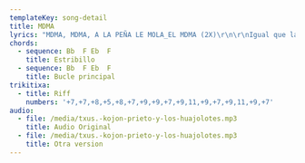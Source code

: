 ```yaml
---
templateKey: song-detail
title: MDMA
lyrics: "MDMA, MDMA, A LA PEÑA LE MOLA_EL MDMA (2X)\r\n\r\nIgual que las pastillas te dará un buen colocón,\r\npero con la gran ventaja, que no te da bajón.\r\nPutos farloperos que sois como los perros,\r\nMDMA en todo_el mundo entero.\r\n\r\nEl puto farlopero tiene_un palique que nunca calla,\r\ny siempre tiene que_ir al coche para meterse una raya.\r\nMDMA dentro del cubata_y tranquilamente delante del segurata.\r\nLo tomas en el Bye-bye y sin ningún problema\r\nporque esta es tu droga que vale mucho la pena.\r\n\r\nMDMA, MDMA, A LA PEÑA LE MOLA_EL MDMA (2X)\r\n\r\nDame, dame, dame 30 euros que yo pillo,\r\nen el valle ya lo toman todos los modernillos.\r\nPunkis y raperos lo toman el Lakabe\r\ny hasta_en la escuelita lo toman los chavales.\r\n\r\nSi tu droga singular no te tiene enamorado,\r\nno_es que no te guste_es que_aún no la has probado,\r\nporque ninngún ser humano se podría resistir,\r\nal reconocer que le ha_hecho mu feliiiz.\r\n\r\n(despacio)\r\nSi te comes pastillas se te puede ir la bocaaa\r\no volverte un puto ansioso si te metes farlopa,\r\n(alegre)\r\ncon el speed se te rompe la nariz, y con la ketamina\r\nla peña se desania.\r\nEsta canción te instruye a la vez que te entretiene\r\nMDMA es lo que te conviene!!\r\n\r\nMDMA, MDMA, A LA PEÑA LE MOLA_EL MDMA (2X) (final lento)\r\n"
chords:
  - sequence: Bb  F Eb  F
    title: Estribillo
  - sequence: Bb  F Eb  F
    title: Bucle principal
trikitixa: 
  - title: Riff
    numbers: '+7,+7,+8,+5,+8,+7,+9,+9,+7,+9,11,+9,+7,+9,11,+9,+7'
audio:
  - file: /media/txus.-kojon-prieto-y-los-huajolotes.mp3
    title: Audio Original
  - file: /media/txus.-kojon-prieto-y-los-huajolotes.mp3
    title: Otra version
---
```


